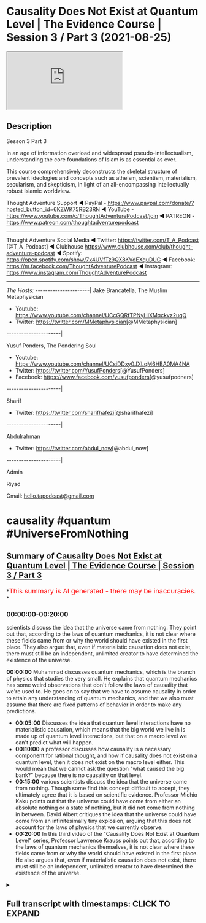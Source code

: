 # Causality Does Not Exist at Quantum Level | The Evidence Course | Session 3 / Part 3 (2021-08-25)

<iframe loading='lazy' allow='autoplay' src='https://www.youtube.com/embed/1AY-KXYsLtw'></iframe>

## Description

Sesson 3 Part 3

In an age of information overload and widespread pseudo-intellectualism, understanding the core foundations of Islam is as essential as ever.

This course comprehensively deconstructs the skeletal structure of prevalent ideologies and concepts such as atheism, scientism, materialism, secularism, and skepticism, in light of an all-encompassing intellectually robust Islamic worldview.

Thought Adventure Support
◄ PayPal - <https://www.paypal.com/donate/?hosted_button_id=6KZWK75RB23RN>
◄ YouTube - <https://www.youtube.com/c/ThoughtAdventurePodcast/join>
◄ PATREON - <https://www.patreon.com/thoughtadventurepodcast>
____________________________________________________________________

Thought Adventure Social Media
◄ Twitter: <https://twitter.com/T_A_Podcast​​> [@T_A_Podcast]
◄ Clubhouse <https://www.clubhouse.com/club/thought-adventure-podcast>
◄ Spotify: <https://open.spotify.com/show/7x4UVfTz9QX8KVdEXquDUC>
◄ Facebook: <https://m.facebook.com/ThoughtAdventurePodcast>
◄ Instagram: <https://www.instagram.com/ThoughtAdventurePodcast​>

----------------------------------------------------------------

*The Hosts:*
----------------------|
Jake Brancatella, The Muslim Metaphysician

- Youtube: <https://www.youtube.com/channel/UCcGQRfTPNyHlXMqckvz2uqQ>
- Twitter:  <https://twitter.com/MMetaphysician​​> [@MMetaphysician]

----------------------|

Yusuf Ponders, The Pondering Soul

- Youtube: <https://www.youtube.com/channel/UCsiDDxy0JXLqM6HBA0MA4NA>
- Twitter: <https://twitter.com/YusufPonders​​> [@YusufPonders]
- Facebook: <https://www.facebook.com/yusufponders​> [@yusufpodners]

----------------------|

Sharif

- Twitter: <https://twitter.com/sharifhafezi​​> [@sharifhafezi]

----------------------|

Abdulrahman

- Twitter: <https://twitter.com/abdul_now​> [@abdul_now]

----------------------|

Admin

Riyad

Gmail: hello.tapodcast@gmail.com

# causality #quantum #UniverseFromNothing

## Summary of [Causality Does Not Exist at Quantum Level | The Evidence Course | Session 3 / Part 3](https://www.youtube.com/watch?v=1AY-KXYsLtw)

*<span style="color:red; font-size:125%">This summary is AI generated - there may be inaccuracies</span>. *

### <a onclick="modifyYTiframeseektime('0')">00:00:00-00:20:00</a>

 scientists discuss the idea that the universe came from nothing. They point out that, according to the laws of quantum mechanics, it is not clear where these fields came from or why the world should have existed in the first place. They also argue that, even if materialistic causation does not exist, there must still be an independent, unlimited creator to have determined the existence of the universe.

**<a onclick="modifyYTiframeseektime('0')">00:00:00</a>**  Muhammad discusses quantum mechanics, which is the branch of physics that studies the very small. He explains that quantum mechanics has some weird observations that don't follow the laws of causality that we're used to. He goes on to say that we have to assume causality in order to attain any understanding of quantum mechanics, and that we also must assume that there are fixed patterns of behavior in order to make any predictions.

- **<a onclick="modifyYTiframeseektime('300')">00:05:00</a>** Discusses the idea that quantum level interactions have no materialistic causation, which means that the big world we live in is made up of quantum level interactions, but that on a macro level we can't predict what will happen.
- **<a onclick="modifyYTiframeseektime('600')">00:10:00</a>**  a professor discusses how causality is a necessary component for rational thought, and how if causality does not exist on a quantum level, then it does not exist on the macro level either. This would mean that we cannot ask the question "what caused the big bank?" because there is no causality on that level.
- **<a onclick="modifyYTiframeseektime('900')">00:15:00</a>**  various scientists discuss the idea that the universe came from nothing. Though some find this concept difficult to accept, they ultimately agree that it is based on scientific evidence. Professor Michio Kaku points out that the universe could have come from either an absolute nothing or a state of nothing, but it did not come from nothing in between. David Albert critiques the idea that the universe could have come from an infinitesimally tiny explosion, arguing that this does not account for the laws of physics that we currently observe.
- **<a onclick="modifyYTiframeseektime('1200')">00:20:00</a>** In this third video of the "Causality Does Not Exist at Quantum Level" series, Professor Lawrence Krauss points out that, according to the laws of quantum mechanics themselves, it is not clear where these fields came from or why the world should have existed in the first place. He also argues that, even if materialistic causation does not exist, there must still be an independent, unlimited creator to have determined the existence of the universe.

<details><summary><h2>Full transcript with timestamps: CLICK TO EXPAND</h2></summary>

<a onclick="modifyYTiframeseektime('14')">0:00:14</a> muhammad so the other contention that  
<a onclick="modifyYTiframeseektime('17')">0:00:17</a> some people or some atheists uh raise  
<a onclick="modifyYTiframeseektime('20')">0:00:20</a> to the arguments that we proposed  
<a onclick="modifyYTiframeseektime('22')">0:00:22</a> is is this idea that we are assuming  
<a onclick="modifyYTiframeseektime('25')">0:00:25</a> causal principles and causality is not a  
<a onclick="modifyYTiframeseektime('28')">0:00:28</a> necessary reality  
<a onclick="modifyYTiframeseektime('30')">0:00:30</a> that exists on a quantum level and  
<a onclick="modifyYTiframeseektime('33')">0:00:33</a> therefore if it doesn't exist on a  
<a onclick="modifyYTiframeseektime('34')">0:00:34</a> quantum level how can we be 100 sure  
<a onclick="modifyYTiframeseektime('37')">0:00:37</a> exists on a macro level meaning on the  
<a onclick="modifyYTiframeseektime('39')">0:00:39</a> the big level  
<a onclick="modifyYTiframeseektime('41')">0:00:41</a> uh the level that we exist and that we  
<a onclick="modifyYTiframeseektime('43')">0:00:43</a> can see  
<a onclick="modifyYTiframeseektime('44')">0:00:44</a> so i remember one time one one person he  
<a onclick="modifyYTiframeseektime('47')">0:00:47</a> he made the point that  
<a onclick="modifyYTiframeseektime('49')">0:00:49</a> you know it could be theoretically that  
<a onclick="modifyYTiframeseektime('52')">0:00:52</a> as you go and reach out to grab a cup  
<a onclick="modifyYTiframeseektime('55')">0:00:55</a> that your hand could go straight through  
<a onclick="modifyYTiframeseektime('56')">0:00:56</a> the cup so i responded and i said well  
<a onclick="modifyYTiframeseektime('59')">0:00:59</a> imagine if you were to walk in the  
<a onclick="modifyYTiframeseektime('61')">0:01:01</a> middle of the road and you saw a truck  
<a onclick="modifyYTiframeseektime('63')">0:01:03</a> coming towards you would you think at  
<a onclick="modifyYTiframeseektime('65')">0:01:05</a> that moment in time theoretically the  
<a onclick="modifyYTiframeseektime('67')">0:01:07</a> truck could go straight through you or  
<a onclick="modifyYTiframeseektime('69')">0:01:09</a> you're gonna try and get out of the way  
<a onclick="modifyYTiframeseektime('71')">0:01:11</a> as fast as possible from that  
<a onclick="modifyYTiframeseektime('74')">0:01:14</a> but we want to dive into a little bit a  
<a onclick="modifyYTiframeseektime('76')">0:01:16</a> little bit more detail regards to what  
<a onclick="modifyYTiframeseektime('78')">0:01:18</a> how we can understand and how we can  
<a onclick="modifyYTiframeseektime('80')">0:01:20</a> approach this discussion and really the  
<a onclick="modifyYTiframeseektime('81')">0:01:21</a> approach of this discussion shouldn't  
<a onclick="modifyYTiframeseektime('83')">0:01:23</a> really be approached from well actually  
<a onclick="modifyYTiframeseektime('85')">0:01:25</a> quantum level does have  
<a onclick="modifyYTiframeseektime('87')">0:01:27</a> you know causal principles i suppose  
<a onclick="modifyYTiframeseektime('88')">0:01:28</a> that is one argument that you can use i  
<a onclick="modifyYTiframeseektime('91')">0:01:31</a> go into the science of it in order to  
<a onclick="modifyYTiframeseektime('93')">0:01:33</a> refute the science that they they  
<a onclick="modifyYTiframeseektime('95')">0:01:35</a> provide or they counter with  
<a onclick="modifyYTiframeseektime('97')">0:01:37</a> but i think the problem with gaza  
<a onclick="modifyYTiframeseektime('99')">0:01:39</a> quantum mechanics is that it's a complex  
<a onclick="modifyYTiframeseektime('101')">0:01:41</a> issue it's an issue which is  
<a onclick="modifyYTiframeseektime('103')">0:01:43</a> counterintuitive it's not what we expect  
<a onclick="modifyYTiframeseektime('105')">0:01:45</a> to see and because it's not what we  
<a onclick="modifyYTiframeseektime('107')">0:01:47</a> expect to see in our general experiences  
<a onclick="modifyYTiframeseektime('110')">0:01:50</a> you know it can be quite confusing quite  
<a onclick="modifyYTiframeseektime('112')">0:01:52</a> difficult to understand what's actually  
<a onclick="modifyYTiframeseektime('114')">0:01:54</a> occurring upon quantum on a quantum  
<a onclick="modifyYTiframeseektime('116')">0:01:56</a> level  
<a onclick="modifyYTiframeseektime('118')">0:01:58</a> what is quantum mechanics all of these  
<a onclick="modifyYTiframeseektime('119')">0:01:59</a> things so rather what we're going to do  
<a onclick="modifyYTiframeseektime('121')">0:02:01</a> is approach this from a more of an  
<a onclick="modifyYTiframeseektime('122')">0:02:02</a> epistemological point of view meaning  
<a onclick="modifyYTiframeseektime('124')">0:02:04</a> from the point of view of a rational  
<a onclick="modifyYTiframeseektime('127')">0:02:07</a> thinking human being and and from how we  
<a onclick="modifyYTiframeseektime('129')">0:02:09</a> understand ideas and looking at  
<a onclick="modifyYTiframeseektime('132')">0:02:12</a> where this then discussion about quantum  
<a onclick="modifyYTiframeseektime('134')">0:02:14</a> mechanics fits in  
<a onclick="modifyYTiframeseektime('136')">0:02:16</a> so what do we mean by the quantum  
<a onclick="modifyYTiframeseektime('138')">0:02:18</a> quantum level or quantum mechanics  
<a onclick="modifyYTiframeseektime('140')">0:02:20</a> quantum mechanics deals with the very  
<a onclick="modifyYTiframeseektime('142')">0:02:22</a> very small  
<a onclick="modifyYTiframeseektime('143')">0:02:23</a> so we're talking about the subatomic  
<a onclick="modifyYTiframeseektime('146')">0:02:26</a> level type particles  
<a onclick="modifyYTiframeseektime('148')">0:02:28</a> and the behaviors of things like  
<a onclick="modifyYTiframeseektime('149')">0:02:29</a> electrons photons and  
<a onclick="modifyYTiframeseektime('151')">0:02:31</a> and the interactions even of atoms but  
<a onclick="modifyYTiframeseektime('153')">0:02:33</a> it's on the very very small level and on  
<a onclick="modifyYTiframeseektime('156')">0:02:36</a> a quantum level there are very weird you  
<a onclick="modifyYTiframeseektime('159')">0:02:39</a> know  
<a onclick="modifyYTiframeseektime('160')">0:02:40</a> observations that are seen  
<a onclick="modifyYTiframeseektime('163')">0:02:43</a> for example i'll just give you an  
<a onclick="modifyYTiframeseektime('164')">0:02:44</a> example of this  
<a onclick="modifyYTiframeseektime('166')">0:02:46</a> so imagine again a pool table  
<a onclick="modifyYTiframeseektime('169')">0:02:49</a> with all the balls racked up  
<a onclick="modifyYTiframeseektime('171')">0:02:51</a> and imagine you hit  
<a onclick="modifyYTiframeseektime('173')">0:02:53</a> all these balls  
<a onclick="modifyYTiframeseektime('175')">0:02:55</a> with your white cue ball  
<a onclick="modifyYTiframeseektime('177')">0:02:57</a> so if the pool table is a normal size  
<a onclick="modifyYTiframeseektime('180')">0:03:00</a> then theoretically  
<a onclick="modifyYTiframeseektime('182')">0:03:02</a> you can work out what's going to happen  
<a onclick="modifyYTiframeseektime('184')">0:03:04</a> to all of those pool balls where they're  
<a onclick="modifyYTiframeseektime('188')">0:03:08</a> going to be what position they're going  
<a onclick="modifyYTiframeseektime('190')">0:03:10</a> to land in etc so longers we've worked  
<a onclick="modifyYTiframeseektime('192')">0:03:12</a> out all the variables  
<a onclick="modifyYTiframeseektime('194')">0:03:14</a> like for example the variable of each  
<a onclick="modifyYTiframeseektime('197')">0:03:17</a> weight of each ball the size the  
<a onclick="modifyYTiframeseektime('200')">0:03:20</a> position the friction of the table that  
<a onclick="modifyYTiframeseektime('202')">0:03:22</a> exerts itself on each and every ball on  
<a onclick="modifyYTiframeseektime('205')">0:03:25</a> the pull table  
<a onclick="modifyYTiframeseektime('206')">0:03:26</a> and if i knew the direction and speed of  
<a onclick="modifyYTiframeseektime('209')">0:03:29</a> the white ball as i hit it so if i knew  
<a onclick="modifyYTiframeseektime('213')">0:03:33</a> the white board the speed the direction  
<a onclick="modifyYTiframeseektime('216')">0:03:36</a> and if i knew everything else all the  
<a onclick="modifyYTiframeseektime('217')">0:03:37</a> other variables regards to those pool  
<a onclick="modifyYTiframeseektime('219')">0:03:39</a> balls then i could possibly i can  
<a onclick="modifyYTiframeseektime('222')">0:03:42</a> predict where each of those balls are  
<a onclick="modifyYTiframeseektime('224')">0:03:44</a> going to land on that table  
<a onclick="modifyYTiframeseektime('227')">0:03:47</a> and that's  
<a onclick="modifyYTiframeseektime('228')">0:03:48</a> obviously something we can predict and  
<a onclick="modifyYTiframeseektime('230')">0:03:50</a> yes we know that causality is not  
<a onclick="modifyYTiframeseektime('232')">0:03:52</a> something we can empirically prove as we  
<a onclick="modifyYTiframeseektime('234')">0:03:54</a> as we mentioned in a previous video  
<a onclick="modifyYTiframeseektime('237')">0:03:57</a> meaning using science you have to assume  
<a onclick="modifyYTiframeseektime('239')">0:03:59</a> causality  
<a onclick="modifyYTiframeseektime('240')">0:04:00</a> and if you have to assume causality  
<a onclick="modifyYTiframeseektime('242')">0:04:02</a> using science then you cannot  
<a onclick="modifyYTiframeseektime('245')">0:04:05</a> refute the idea of science or you can't  
<a onclick="modifyYTiframeseektime('247')">0:04:07</a> prove it from a scientific basis you  
<a onclick="modifyYTiframeseektime('249')">0:04:09</a> have to assume it  
<a onclick="modifyYTiframeseektime('251')">0:04:11</a> and we also have to assume in science  
<a onclick="modifyYTiframeseektime('253')">0:04:13</a> that there are fixed patterns of  
<a onclick="modifyYTiframeseektime('254')">0:04:14</a> behavior so when we're looking at this  
<a onclick="modifyYTiframeseektime('256')">0:04:16</a> pool table we understand that there's  
<a onclick="modifyYTiframeseektime('258')">0:04:18</a> the effect  
<a onclick="modifyYTiframeseektime('260')">0:04:20</a> which is oh the cause which is the white  
<a onclick="modifyYTiframeseektime('262')">0:04:22</a> ball traveling is going to cause a  
<a onclick="modifyYTiframeseektime('264')">0:04:24</a> various num number of effects and those  
<a onclick="modifyYTiframeseektime('266')">0:04:26</a> effects are repeatable they're going to  
<a onclick="modifyYTiframeseektime('268')">0:04:28</a> be with a fixed pattern  
<a onclick="modifyYTiframeseektime('271')">0:04:31</a> so we can understand that and we  
<a onclick="modifyYTiframeseektime('273')">0:04:33</a> understand that because these things  
<a onclick="modifyYTiframeseektime('276')">0:04:36</a> occur and they are not things that occur  
<a onclick="modifyYTiframeseektime('278')">0:04:38</a> because of the universe  
<a onclick="modifyYTiframeseektime('281')">0:04:41</a> they are the attributes which have been  
<a onclick="modifyYTiframeseektime('282')">0:04:42</a> placed by allah upon the universe itself  
<a onclick="modifyYTiframeseektime('287')">0:04:47</a> and therefore we can as a result predict  
<a onclick="modifyYTiframeseektime('290')">0:04:50</a> things because we assume that allah or  
<a onclick="modifyYTiframeseektime('292')">0:04:52</a> allah has told us that he has fixed laws  
<a onclick="modifyYTiframeseektime('294')">0:04:54</a> within this universe  
<a onclick="modifyYTiframeseektime('297')">0:04:57</a> however let's let's take a step back  
<a onclick="modifyYTiframeseektime('299')">0:04:59</a> from the the macro level from the big  
<a onclick="modifyYTiframeseektime('301')">0:05:01</a> level  
<a onclick="modifyYTiframeseektime('302')">0:05:02</a> and let's imagine this pool table and  
<a onclick="modifyYTiframeseektime('304')">0:05:04</a> shrink it right down to the quantum  
<a onclick="modifyYTiframeseektime('306')">0:05:06</a> level  
<a onclick="modifyYTiframeseektime('307')">0:05:07</a> so you've just got this really small  
<a onclick="modifyYTiframeseektime('309')">0:05:09</a> quantum level size pool table  
<a onclick="modifyYTiframeseektime('313')">0:05:13</a> and suddenly now  
<a onclick="modifyYTiframeseektime('315')">0:05:15</a> if i try to hit the white ball i have a  
<a onclick="modifyYTiframeseektime('318')">0:05:18</a> few problems on this quantum level pool  
<a onclick="modifyYTiframeseektime('320')">0:05:20</a> table  
<a onclick="modifyYTiframeseektime('321')">0:05:21</a> because i can't 100 percent predict  
<a onclick="modifyYTiframeseektime('325')">0:05:25</a> exactly where that white ball is and i  
<a onclick="modifyYTiframeseektime('329')">0:05:29</a> cannot 100 percent predict at what  
<a onclick="modifyYTiframeseektime('332')">0:05:32</a> uh what speed or motion it will travel  
<a onclick="modifyYTiframeseektime('334')">0:05:34</a> at in fact the problem exists on a  
<a onclick="modifyYTiframeseektime('337')">0:05:37</a> quantum level is that with quantum level  
<a onclick="modifyYTiframeseektime('339')">0:05:39</a> particles you know you can only as you  
<a onclick="modifyYTiframeseektime('342')">0:05:42</a> know you have only a probabilistic  
<a onclick="modifyYTiframeseektime('344')">0:05:44</a> assumption of both speed and motor and  
<a onclick="modifyYTiframeseektime('347')">0:05:47</a> position  
<a onclick="modifyYTiframeseektime('348')">0:05:48</a> now on a macro level because i knew  
<a onclick="modifyYTiframeseektime('351')">0:05:51</a> speed and location of each ball then i  
<a onclick="modifyYTiframeseektime('354')">0:05:54</a> can work out what's going to happen but  
<a onclick="modifyYTiframeseektime('356')">0:05:56</a> if i don't know the speed and the  
<a onclick="modifyYTiframeseektime('357')">0:05:57</a> location precisely of each ball then i  
<a onclick="modifyYTiframeseektime('361')">0:06:01</a> can't predict what's going to happen to  
<a onclick="modifyYTiframeseektime('364')">0:06:04</a> that rack of balls on the pool table at  
<a onclick="modifyYTiframeseektime('366')">0:06:06</a> a quantum level  
<a onclick="modifyYTiframeseektime('368')">0:06:08</a> i can't know all of the variables so i  
<a onclick="modifyYTiframeseektime('371')">0:06:11</a> can't predict and determine exactly  
<a onclick="modifyYTiframeseektime('373')">0:06:13</a> what's going to happen and this is this  
<a onclick="modifyYTiframeseektime('376')">0:06:16</a> this understanding that you can you can  
<a onclick="modifyYTiframeseektime('378')">0:06:18</a> never predict both the position and the  
<a onclick="modifyYTiframeseektime('380')">0:06:20</a> speed of a quantum level particle is  
<a onclick="modifyYTiframeseektime('383')">0:06:23</a> what's termed as heisenberg's  
<a onclick="modifyYTiframeseektime('385')">0:06:25</a> uncertainty principle  
<a onclick="modifyYTiframeseektime('387')">0:06:27</a> are the inability to determine precisely  
<a onclick="modifyYTiframeseektime('389')">0:06:29</a> the position and speed of each particle  
<a onclick="modifyYTiframeseektime('393')">0:06:33</a> rather as it mentions this this  
<a onclick="modifyYTiframeseektime('395')">0:06:35</a> principle of heisenberg's uncertainty  
<a onclick="modifyYTiframeseektime('397')">0:06:37</a> principle the more precise your  
<a onclick="modifyYTiframeseektime('398')">0:06:38</a> measurements of the speed the less  
<a onclick="modifyYTiframeseektime('400')">0:06:40</a> precise your measurements will be of  
<a onclick="modifyYTiframeseektime('401')">0:06:41</a> position and vice versa  
<a onclick="modifyYTiframeseektime('403')">0:06:43</a> so some say as a result that  
<a onclick="modifyYTiframeseektime('406')">0:06:46</a> theoretically if quantum level  
<a onclick="modifyYTiframeseektime('408')">0:06:48</a> interactions can't be predicted so you  
<a onclick="modifyYTiframeseektime('411')">0:06:51</a> can't say a is going to hit b that's  
<a onclick="modifyYTiframeseektime('414')">0:06:54</a> going to cause c to occur because you  
<a onclick="modifyYTiframeseektime('416')">0:06:56</a> don't know where a is at any given time  
<a onclick="modifyYTiframeseektime('418')">0:06:58</a> or you don't know its motion at any  
<a onclick="modifyYTiframeseektime('419')">0:06:59</a> given time as well both together  
<a onclick="modifyYTiframeseektime('422')">0:07:02</a> so as a result if they say you can't  
<a onclick="modifyYTiframeseektime('424')">0:07:04</a> predict  
<a onclick="modifyYTiframeseektime('425')">0:07:05</a> yeah a quantum level in interactions  
<a onclick="modifyYTiframeseektime('428')">0:07:08</a> then the macro level can't also be  
<a onclick="modifyYTiframeseektime('430')">0:07:10</a> predicted or determined so i want you to  
<a onclick="modifyYTiframeseektime('432')">0:07:12</a> think about this  
<a onclick="modifyYTiframeseektime('434')">0:07:14</a> if a house is made up of bricks then i  
<a onclick="modifyYTiframeseektime('437')">0:07:17</a> know what the the material of the house  
<a onclick="modifyYTiframeseektime('439')">0:07:19</a> is it's the bricks so  
<a onclick="modifyYTiframeseektime('441')">0:07:21</a> what they're saying here is that the big  
<a onclick="modifyYTiframeseektime('443')">0:07:23</a> world the world that we live in is made  
<a onclick="modifyYTiframeseektime('446')">0:07:26</a> up of quantum level interactions  
<a onclick="modifyYTiframeseektime('449')">0:07:29</a> if there are a cause of means that don't  
<a onclick="modifyYTiframeseektime('451')">0:07:31</a> follow causal patterns on a quantum  
<a onclick="modifyYTiframeseektime('454')">0:07:34</a> level  
<a onclick="modifyYTiframeseektime('455')">0:07:35</a> and the big the macro world is built  
<a onclick="modifyYTiframeseektime('457')">0:07:37</a> upon the the quantum level interactions  
<a onclick="modifyYTiframeseektime('460')">0:07:40</a> then i can't predict  
<a onclick="modifyYTiframeseektime('462')">0:07:42</a> you know even on the macro level because  
<a onclick="modifyYTiframeseektime('465')">0:07:45</a> if this is a causal and this is what  
<a onclick="modifyYTiframeseektime('467')">0:07:47</a> makes up the rest of the universe then  
<a onclick="modifyYTiframeseektime('470')">0:07:50</a> the universe ultimately must be a causal  
<a onclick="modifyYTiframeseektime('472')">0:07:52</a> or doesn't follow causal principles  
<a onclick="modifyYTiframeseektime('475')">0:07:55</a> and some scientists also give  
<a onclick="modifyYTiframeseektime('478')">0:07:58</a> give other examples or implications of  
<a onclick="modifyYTiframeseektime('481')">0:08:01</a> this idea  
<a onclick="modifyYTiframeseektime('482')">0:08:02</a> of uh you know a causal uh quantum level  
<a onclick="modifyYTiframeseektime('486')">0:08:06</a> a causality for example the famous  
<a onclick="modifyYTiframeseektime('488')">0:08:08</a> uh physicist known as lawrence krauss  
<a onclick="modifyYTiframeseektime('490')">0:08:10</a> and also self-declared anti-theist they  
<a onclick="modifyYTiframeseektime('492')">0:08:12</a> don't even consider himself an atheist  
<a onclick="modifyYTiframeseektime('494')">0:08:14</a> he actually calls himself an antitheist  
<a onclick="modifyYTiframeseektime('497')">0:08:17</a> he states that the nothingness of space  
<a onclick="modifyYTiframeseektime('500')">0:08:20</a> causes  
<a onclick="modifyYTiframeseektime('501')">0:08:21</a> particles to pop in  
<a onclick="modifyYTiframeseektime('503')">0:08:23</a> in and out of existence so when you have  
<a onclick="modifyYTiframeseektime('506')">0:08:26</a> no space you have a vacuum  
<a onclick="modifyYTiframeseektime('508')">0:08:28</a> yeah  
<a onclick="modifyYTiframeseektime('509')">0:08:29</a> in a vacuum you find that there are on a  
<a onclick="modifyYTiframeseektime('512')">0:08:32</a> quantum level there'll be particles that  
<a onclick="modifyYTiframeseektime('514')">0:08:34</a> will pop in and out of existence virtual  
<a onclick="modifyYTiframeseektime('516')">0:08:36</a> particles  
<a onclick="modifyYTiframeseektime('518')">0:08:38</a> and again  
<a onclick="modifyYTiframeseektime('519')">0:08:39</a> what he's attempting to do is he's  
<a onclick="modifyYTiframeseektime('521')">0:08:41</a> attempting to say well if that can occur  
<a onclick="modifyYTiframeseektime('523')">0:08:43</a> on a quantum level why couldn't this  
<a onclick="modifyYTiframeseektime('526')">0:08:46</a> occur prior to the universe that the  
<a onclick="modifyYTiframeseektime('528')">0:08:48</a> universe didn't exist it existed or some  
<a onclick="modifyYTiframeseektime('530')">0:08:50</a> empty space and the universe or suddenly  
<a onclick="modifyYTiframeseektime('533')">0:08:53</a> on a quantum level the univ singularity  
<a onclick="modifyYTiframeseektime('536')">0:08:56</a> appeared and from the singularity there  
<a onclick="modifyYTiframeseektime('538')">0:08:58</a> was a big bang  
<a onclick="modifyYTiframeseektime('541')">0:09:01</a> there's far more details in this that i  
<a onclick="modifyYTiframeseektime('544')">0:09:04</a> haven't really gone through you know  
<a onclick="modifyYTiframeseektime('545')">0:09:05</a> huge amounts of details on quantum  
<a onclick="modifyYTiframeseektime('547')">0:09:07</a> mechanics but really what we're really  
<a onclick="modifyYTiframeseektime('549')">0:09:09</a> asking is is a question about how do we  
<a onclick="modifyYTiframeseektime('552')">0:09:12</a> approach this from a  
<a onclick="modifyYTiframeseektime('554')">0:09:14</a> you know epistemological angle from  
<a onclick="modifyYTiframeseektime('557')">0:09:17</a> point of view of ideas how do we the  
<a onclick="modifyYTiframeseektime('559')">0:09:19</a> methodology of our thinking so  
<a onclick="modifyYTiframeseektime('563')">0:09:23</a> however when we talk about quantum level  
<a onclick="modifyYTiframeseektime('565')">0:09:25</a> having no causality as some claim  
<a onclick="modifyYTiframeseektime('568')">0:09:28</a> what they're actually saying  
<a onclick="modifyYTiframeseektime('570')">0:09:30</a> is that quantum level interactions have  
<a onclick="modifyYTiframeseektime('574')">0:09:34</a> no materialistic causation you can't  
<a onclick="modifyYTiframeseektime('576')">0:09:36</a> work out why  
<a onclick="modifyYTiframeseektime('578')">0:09:38</a> in a deterministic point of view  
<a onclick="modifyYTiframeseektime('581')">0:09:41</a> why this is occurring yeah why one level  
<a onclick="modifyYTiframeseektime('584')">0:09:44</a> interaction is taking place with another  
<a onclick="modifyYTiframeseektime('585')">0:09:45</a> level interaction precisely in a  
<a onclick="modifyYTiframeseektime('587')">0:09:47</a> deterministic fashion  
<a onclick="modifyYTiframeseektime('590')">0:09:50</a> so this is the first thing that they're  
<a onclick="modifyYTiframeseektime('592')">0:09:52</a> they're they're  
<a onclick="modifyYTiframeseektime('593')">0:09:53</a> they're really saying regards to this  
<a onclick="modifyYTiframeseektime('596')">0:09:56</a> so the question then becomes okay how  
<a onclick="modifyYTiframeseektime('598')">0:09:58</a> does claims that on a quantum level  
<a onclick="modifyYTiframeseektime('600')">0:10:00</a> having no causality or some claim  
<a onclick="modifyYTiframeseektime('601')">0:10:01</a> actually refute our argument for the  
<a onclick="modifyYTiframeseektime('603')">0:10:03</a> existence of god  
<a onclick="modifyYTiframeseektime('605')">0:10:05</a> does it does it refute our arguments for  
<a onclick="modifyYTiframeseektime('607')">0:10:07</a> the existence god if there's no  
<a onclick="modifyYTiframeseektime('609')">0:10:09</a> causality on a quantum level there's no  
<a onclick="modifyYTiframeseektime('611')">0:10:11</a> causality on the macro level then does  
<a onclick="modifyYTiframeseektime('613')">0:10:13</a> that mean that we cannot ask the  
<a onclick="modifyYTiframeseektime('614')">0:10:14</a> question what caused the big bank that's  
<a onclick="modifyYTiframeseektime('616')">0:10:16</a> effectively the argument  
<a onclick="modifyYTiframeseektime('618')">0:10:18</a> well firstly no we can't use that as an  
<a onclick="modifyYTiframeseektime('621')">0:10:21</a> argument about a causal levels a  
<a onclick="modifyYTiframeseektime('623')">0:10:23</a> causality on a quantum level  
<a onclick="modifyYTiframeseektime('625')">0:10:25</a> firstly as we've mentioned in the  
<a onclick="modifyYTiframeseektime('627')">0:10:27</a> section in section one on science and  
<a onclick="modifyYTiframeseektime('630')">0:10:30</a> scientism we said that science is  
<a onclick="modifyYTiframeseektime('633')">0:10:33</a> predicated on the belief in causality  
<a onclick="modifyYTiframeseektime('636')">0:10:36</a> you have to assume causality for you to  
<a onclick="modifyYTiframeseektime('638')">0:10:38</a> engage in the scientific method  
<a onclick="modifyYTiframeseektime('641')">0:10:41</a> even when we detect virtual particles  
<a onclick="modifyYTiframeseektime('643')">0:10:43</a> popping in and out of existence we are  
<a onclick="modifyYTiframeseektime('645')">0:10:45</a> detecting them using machines also that  
<a onclick="modifyYTiframeseektime('648')">0:10:48</a> rests on causal principles so you're  
<a onclick="modifyYTiframeseektime('650')">0:10:50</a> trying to detect  
<a onclick="modifyYTiframeseektime('652')">0:10:52</a> you know a particle that's come out of  
<a onclick="modifyYTiframeseektime('653')">0:10:53</a> non-existence yeah or come out of you  
<a onclick="modifyYTiframeseektime('656')">0:10:56</a> know space you know vacuum of space on a  
<a onclick="modifyYTiframeseektime('658')">0:10:58</a> quantum level you're using machinery  
<a onclick="modifyYTiframeseektime('661')">0:11:01</a> that actually detects this  
<a onclick="modifyYTiframeseektime('662')">0:11:02</a> so you're not you know you're not  
<a onclick="modifyYTiframeseektime('664')">0:11:04</a> actually going outside of the causal  
<a onclick="modifyYTiframeseektime('665')">0:11:05</a> principles you're still using causality  
<a onclick="modifyYTiframeseektime('668')">0:11:08</a> even in the scientific method  
<a onclick="modifyYTiframeseektime('671')">0:11:11</a> the other thing is this  
<a onclick="modifyYTiframeseektime('672')">0:11:12</a> if we conclude some scientists or  
<a onclick="modifyYTiframeseektime('674')">0:11:14</a> certain atheists try to use this  
<a onclick="modifyYTiframeseektime('676')">0:11:16</a> argument to say ah  
<a onclick="modifyYTiframeseektime('677')">0:11:17</a> there is no causality because on a  
<a onclick="modifyYTiframeseektime('679')">0:11:19</a> quantum level there is no causality and  
<a onclick="modifyYTiframeseektime('682')">0:11:22</a> that's what science has proven then what  
<a onclick="modifyYTiframeseektime('684')">0:11:24</a> they're doing is they're creating a  
<a onclick="modifyYTiframeseektime('686')">0:11:26</a> circular or self-refuting argument  
<a onclick="modifyYTiframeseektime('689')">0:11:29</a> if science adopts the principle of  
<a onclick="modifyYTiframeseektime('691')">0:11:31</a> causality and you conclude that there is  
<a onclick="modifyYTiframeseektime('694')">0:11:34</a> no principle of causality then you have  
<a onclick="modifyYTiframeseektime('696')">0:11:36</a> you have actually refuted the scientific  
<a onclick="modifyYTiframeseektime('698')">0:11:38</a> method itself and if you refuted the  
<a onclick="modifyYTiframeseektime('700')">0:11:40</a> scientific method you've also refuted  
<a onclick="modifyYTiframeseektime('703')">0:11:43</a> its conclusion  
<a onclick="modifyYTiframeseektime('706')">0:11:46</a> secondly causality is a necessary  
<a onclick="modifyYTiframeseektime('708')">0:11:48</a> component to make rational thought  
<a onclick="modifyYTiframeseektime('711')">0:11:51</a> this means causality  
<a onclick="modifyYTiframeseektime('713')">0:11:53</a> is an is is an idea that we gain prior  
<a onclick="modifyYTiframeseektime('717')">0:11:57</a> to experience we use causality in order  
<a onclick="modifyYTiframeseektime('721')">0:12:01</a> to interpret and explain experience and  
<a onclick="modifyYTiframeseektime('723')">0:12:03</a> we discussed this  
<a onclick="modifyYTiframeseektime('725')">0:12:05</a> in when we talked about the rational  
<a onclick="modifyYTiframeseektime('727')">0:12:07</a> method  
<a onclick="modifyYTiframeseektime('728')">0:12:08</a> so we don't experience causality and  
<a onclick="modifyYTiframeseektime('732')">0:12:12</a> include and conclude causality exists  
<a onclick="modifyYTiframeseektime('735')">0:12:15</a> but rather we need causality to think  
<a onclick="modifyYTiframeseektime('738')">0:12:18</a> because the fact that we think  
<a onclick="modifyYTiframeseektime('741')">0:12:21</a> that we have concepts then we know  
<a onclick="modifyYTiframeseektime('742')">0:12:22</a> reality exists because we know reality  
<a onclick="modifyYTiframeseektime('745')">0:12:25</a> exists and that reality caused our  
<a onclick="modifyYTiframeseektime('748')">0:12:28</a> thoughts then as a result causality  
<a onclick="modifyYTiframeseektime('750')">0:12:30</a> exists it's a very basic argument so  
<a onclick="modifyYTiframeseektime('753')">0:12:33</a> even if we grant that quantum level  
<a onclick="modifyYTiframeseektime('756')">0:12:36</a> interactions have no materialistic  
<a onclick="modifyYTiframeseektime('758')">0:12:38</a> causation or no materialistic  
<a onclick="modifyYTiframeseektime('761')">0:12:41</a> explanation that's the key thing here  
<a onclick="modifyYTiframeseektime('762')">0:12:42</a> materialistic explanation  
<a onclick="modifyYTiframeseektime('764')">0:12:44</a> then that doesn't deny causality  
<a onclick="modifyYTiframeseektime('767')">0:12:47</a> altogether  
<a onclick="modifyYTiframeseektime('768')">0:12:48</a> rather only denies the  
<a onclick="modifyYTiframeseektime('771')">0:12:51</a> is materialistic or part of the universe  
<a onclick="modifyYTiframeseektime('774')">0:12:54</a> so if something's occurring and you  
<a onclick="modifyYTiframeseektime('776')">0:12:56</a> can't explain what the cause of that  
<a onclick="modifyYTiframeseektime('778')">0:12:58</a> thing that's occurring that's caused its  
<a onclick="modifyYTiframeseektime('780')">0:13:00</a> effect  
<a onclick="modifyYTiframeseektime('781')">0:13:01</a> then it doesn't mean that causality  
<a onclick="modifyYTiframeseektime('783')">0:13:03</a> doesn't exist it just means that the  
<a onclick="modifyYTiframeseektime('784')">0:13:04</a> causality cannot be explained by the  
<a onclick="modifyYTiframeseektime('787')">0:13:07</a> universe  
<a onclick="modifyYTiframeseektime('789')">0:13:09</a> and this is similar to how imam ghazali  
<a onclick="modifyYTiframeseektime('793')">0:13:13</a> he explained that there are no  
<a onclick="modifyYTiframeseektime('795')">0:13:15</a> materialistic causation so imam khazadi  
<a onclick="modifyYTiframeseektime('797')">0:13:17</a> held a theological position called  
<a onclick="modifyYTiframeseektime('800')">0:13:20</a> occasionalism  
<a onclick="modifyYTiframeseektime('801')">0:13:21</a> and this this position basically said  
<a onclick="modifyYTiframeseektime('803')">0:13:23</a> that there are no secondary causations  
<a onclick="modifyYTiframeseektime('805')">0:13:25</a> so  
<a onclick="modifyYTiframeseektime('806')">0:13:26</a> it only go into too much detail but  
<a onclick="modifyYTiframeseektime('808')">0:13:28</a> effectively what he was saying is that  
<a onclick="modifyYTiframeseektime('809')">0:13:29</a> if you strike a match it's not your  
<a onclick="modifyYTiframeseektime('811')">0:13:31</a> striking that's causing the fire but  
<a onclick="modifyYTiframeseektime('814')">0:13:34</a> rather a loss panel does place the  
<a onclick="modifyYTiframeseektime('816')">0:13:36</a> attribute of the fire and your striking  
<a onclick="modifyYTiframeseektime('818')">0:13:38</a> in that situation is incidental it just  
<a onclick="modifyYTiframeseektime('820')">0:13:40</a> happens to occur side by side and it  
<a onclick="modifyYTiframeseektime('823')">0:13:43</a> also happens to be that allah made it  
<a onclick="modifyYTiframeseektime('826')">0:13:46</a> that the universe operates according to  
<a onclick="modifyYTiframeseektime('828')">0:13:48</a> the system but he didn't have to operate  
<a onclick="modifyYTiframeseektime('830')">0:13:50</a> according to that system so the ultimate  
<a onclick="modifyYTiframeseektime('832')">0:13:52</a> cause within the universe on every  
<a onclick="modifyYTiframeseektime('834')">0:13:54</a> single event and every single effect  
<a onclick="modifyYTiframeseektime('836')">0:13:56</a> that we see is allah he's the primary  
<a onclick="modifyYTiframeseektime('839')">0:13:59</a> cause this is what imam khazali when he  
<a onclick="modifyYTiframeseektime('841')">0:14:01</a> said there's no secondary causation he  
<a onclick="modifyYTiframeseektime('843')">0:14:03</a> wasn't denying causality they were in  
<a onclick="modifyYTiframeseektime('846')">0:14:06</a> fact affirming that the only cause is  
<a onclick="modifyYTiframeseektime('848')">0:14:08</a> allah and they said you have to still  
<a onclick="modifyYTiframeseektime('850')">0:14:10</a> affirm causality  
<a onclick="modifyYTiframeseektime('853')">0:14:13</a> and this is similar to the point als we  
<a onclick="modifyYTiframeseektime('855')">0:14:15</a> raised in section two about how  
<a onclick="modifyYTiframeseektime('856')">0:14:16</a> attributes are not necessary for objects  
<a onclick="modifyYTiframeseektime('859')">0:14:19</a> hence the attributes were also  
<a onclick="modifyYTiframeseektime('860')">0:14:20</a> determined by allah  
<a onclick="modifyYTiframeseektime('862')">0:14:22</a> so even if they say that on a quantum  
<a onclick="modifyYTiframeseektime('864')">0:14:24</a> level there is no determinism  
<a onclick="modifyYTiframeseektime('867')">0:14:27</a> or no material materialistic explanation  
<a onclick="modifyYTiframeseektime('870')">0:14:30</a> for the position and particle  
<a onclick="modifyYTiframeseektime('872')">0:14:32</a> of the peculiar behavior of the quantum  
<a onclick="modifyYTiframeseektime('873')">0:14:33</a> particles or the particular behavior the  
<a onclick="modifyYTiframeseektime('875')">0:14:35</a> quantum particles then that would  
<a onclick="modifyYTiframeseektime('877')">0:14:37</a> reinforce our argument that the cause is  
<a onclick="modifyYTiframeseektime('880')">0:14:40</a> not from the universe itself but must be  
<a onclick="modifyYTiframeseektime('883')">0:14:43</a> determined upon these particles so if  
<a onclick="modifyYTiframeseektime('886')">0:14:46</a> you can't explain the materialistic  
<a onclick="modifyYTiframeseektime('887')">0:14:47</a> cause of why these why this  
<a onclick="modifyYTiframeseektime('890')">0:14:50</a> you know quantum level particles popping  
<a onclick="modifyYTiframeseektime('892')">0:14:52</a> in and out of existence on a quantum  
<a onclick="modifyYTiframeseektime('894')">0:14:54</a> level space in a vacuum of space we  
<a onclick="modifyYTiframeseektime('896')">0:14:56</a> can't explain why that occurs it doesn't  
<a onclick="modifyYTiframeseektime('898')">0:14:58</a> mean therefore causality doesn't occur  
<a onclick="modifyYTiframeseektime('900')">0:15:00</a> it rather means that the explanation and  
<a onclick="modifyYTiframeseektime('902')">0:15:02</a> the causes outside of the physical  
<a onclick="modifyYTiframeseektime('904')">0:15:04</a> universe aye allah  
<a onclick="modifyYTiframeseektime('910')">0:15:10</a> so  
<a onclick="modifyYTiframeseektime('913')">0:15:13</a> so therefore the other the third point  
<a onclick="modifyYTiframeseektime('916')">0:15:16</a> as well is this  
<a onclick="modifyYTiframeseektime('917')">0:15:17</a> is okay  
<a onclick="modifyYTiframeseektime('919')">0:15:19</a> let's say we grant and we accept that a  
<a onclick="modifyYTiframeseektime('923')">0:15:23</a> causal uh quantum level interactions  
<a onclick="modifyYTiframeseektime('925')">0:15:25</a> occur  
<a onclick="modifyYTiframeseektime('926')">0:15:26</a> but now we have to still explain  
<a onclick="modifyYTiframeseektime('929')">0:15:29</a> why on the macro level we see causality  
<a onclick="modifyYTiframeseektime('932')">0:15:32</a> so why is it that the each of the balls  
<a onclick="modifyYTiframeseektime('935')">0:15:35</a> on a pool table and the pool table  
<a onclick="modifyYTiframeseektime('937')">0:15:37</a> itself are made up of a causal  
<a onclick="modifyYTiframeseektime('940')">0:15:40</a> interactions but yet i can predict every  
<a onclick="modifyYTiframeseektime('942')">0:15:42</a> single position of that ball  
<a onclick="modifyYTiframeseektime('944')">0:15:44</a> even though when we start to reduce that  
<a onclick="modifyYTiframeseektime('946')">0:15:46</a> pool table or shrink it down to the size  
<a onclick="modifyYTiframeseektime('948')">0:15:48</a> of a quantum or quantum levels  
<a onclick="modifyYTiframeseektime('951')">0:15:51</a> interactions that we can't we can no  
<a onclick="modifyYTiframeseektime('953')">0:15:53</a> longer predict it so we know that the  
<a onclick="modifyYTiframeseektime('955')">0:15:55</a> big the big world follows causal  
<a onclick="modifyYTiframeseektime('957')">0:15:57</a> principles but if the big world are  
<a onclick="modifyYTiframeseektime('959')">0:15:59</a> following causal principles and it's not  
<a onclick="modifyYTiframeseektime('961')">0:16:01</a> because of  
<a onclick="modifyYTiframeseektime('963')">0:16:03</a> the quantum level interactions then as a  
<a onclick="modifyYTiframeseektime('966')">0:16:06</a> result the explanation of what's causing  
<a onclick="modifyYTiframeseektime('969')">0:16:09</a> the universe to operate according to a  
<a onclick="modifyYTiframeseektime('971')">0:16:11</a> system have certain fixed attributes  
<a onclick="modifyYTiframeseektime('973')">0:16:13</a> that we sense that we see has fixed  
<a onclick="modifyYTiframeseektime('975')">0:16:15</a> patterns that we sense and that we see  
<a onclick="modifyYTiframeseektime('977')">0:16:17</a> then that explanation again is not  
<a onclick="modifyYTiframeseektime('979')">0:16:19</a> because of what it's made up of but  
<a onclick="modifyYTiframeseektime('981')">0:16:21</a> rather  
<a onclick="modifyYTiframeseektime('982')">0:16:22</a> something that is determined by allah  
<a onclick="modifyYTiframeseektime('987')">0:16:27</a> the final point that i want to mention  
<a onclick="modifyYTiframeseektime('988')">0:16:28</a> regards to this is that even when people  
<a onclick="modifyYTiframeseektime('990')">0:16:30</a> turn around or scientists say that oh  
<a onclick="modifyYTiframeseektime('992')">0:16:32</a> you know there's all these  
<a onclick="modifyYTiframeseektime('993')">0:16:33</a> counter-intuitive realities on the  
<a onclick="modifyYTiframeseektime('995')">0:16:35</a> quantum level or in quantum mechanics  
<a onclick="modifyYTiframeseektime('998')">0:16:38</a> really actually it's not uh it may be  
<a onclick="modifyYTiframeseektime('1000')">0:16:40</a> counter-intuitive but they still follow  
<a onclick="modifyYTiframeseektime('1003')">0:16:43</a> patterns their probabilistic patterns  
<a onclick="modifyYTiframeseektime('1005')">0:16:45</a> yeah and therefore you can still predict  
<a onclick="modifyYTiframeseektime('1008')">0:16:48</a> in a probabilistic way where certain  
<a onclick="modifyYTiframeseektime('1010')">0:16:50</a> patterns or what certain particles will  
<a onclick="modifyYTiframeseektime('1012')">0:16:52</a> be what will occur etc  
<a onclick="modifyYTiframeseektime('1015')">0:16:55</a> so for example  
<a onclick="modifyYTiframeseektime('1017')">0:16:57</a> uh  
<a onclick="modifyYTiframeseektime('1018')">0:16:58</a> you know like the like the equation pq  
<a onclick="modifyYTiframeseektime('1021')">0:17:01</a> approximates the planck's constants over  
<a onclick="modifyYTiframeseektime('1023')">0:17:03</a> four pi which is used in heisenberg's  
<a onclick="modifyYTiframeseektime('1025')">0:17:05</a> uncertainty principle  
<a onclick="modifyYTiframeseektime('1028')">0:17:08</a> so you know there is still pro there is  
<a onclick="modifyYTiframeseektime('1030')">0:17:10</a> some equations that are used and you  
<a onclick="modifyYTiframeseektime('1032')">0:17:12</a> don't see we what we don't see on a  
<a onclick="modifyYTiframeseektime('1034')">0:17:14</a> quantum level interaction is we don't  
<a onclick="modifyYTiframeseektime('1035')">0:17:15</a> see complete a causality so we don't see  
<a onclick="modifyYTiframeseektime('1038')">0:17:18</a> elephants being created on their quantum  
<a onclick="modifyYTiframeseektime('1040')">0:17:20</a> level you know they're still following  
<a onclick="modifyYTiframeseektime('1042')">0:17:22</a> certain patterns regards to that  
<a onclick="modifyYTiframeseektime('1045')">0:17:25</a> the other point that i also want to  
<a onclick="modifyYTiframeseektime('1046')">0:17:26</a> mention is that lawrence krauss and what  
<a onclick="modifyYTiframeseektime('1049')">0:17:29</a> he said about the universe popping into  
<a onclick="modifyYTiframeseektime('1052')">0:17:32</a> in and out of existence or popping into  
<a onclick="modifyYTiframeseektime('1054')">0:17:34</a> existence from nothing from a quantum  
<a onclick="modifyYTiframeseektime('1056')">0:17:36</a> you know quantum singularity has been  
<a onclick="modifyYTiframeseektime('1058')">0:17:38</a> the start of the big bang and the  
<a onclick="modifyYTiframeseektime('1059')">0:17:39</a> quantum singularity came from the vacuum  
<a onclick="modifyYTiframeseektime('1060')">0:17:40</a> of space  
<a onclick="modifyYTiframeseektime('1061')">0:17:41</a> and he says that  
<a onclick="modifyYTiframeseektime('1063')">0:17:43</a> it is therefore valid to assume and the  
<a onclick="modifyYTiframeseektime('1066')">0:17:46</a> science points to the fact that  
<a onclick="modifyYTiframeseektime('1068')">0:17:48</a> something can come from nothing this is  
<a onclick="modifyYTiframeseektime('1070')">0:17:50</a> what he's saying now obviously the first  
<a onclick="modifyYTiframeseektime('1072')">0:17:52</a> problem regards to his question this  
<a onclick="modifyYTiframeseektime('1073')">0:17:53</a> this assumption that something can come  
<a onclick="modifyYTiframeseektime('1075')">0:17:55</a> from nothing is that there's an effect  
<a onclick="modifyYTiframeseektime('1077')">0:17:57</a> but there is no cause that would deny  
<a onclick="modifyYTiframeseektime('1078')">0:17:58</a> the axiom of science and therefore that  
<a onclick="modifyYTiframeseektime('1080')">0:18:00</a> would deny its own conclusion  
<a onclick="modifyYTiframeseektime('1083')">0:18:03</a> and its methodology but really we need  
<a onclick="modifyYTiframeseektime('1086')">0:18:06</a> to ask the question what does he  
<a onclick="modifyYTiframeseektime('1087')">0:18:07</a> actually mean by this when scientists  
<a onclick="modifyYTiframeseektime('1088')">0:18:08</a> from certain atheists really push these  
<a onclick="modifyYTiframeseektime('1090')">0:18:10</a> ideas what do they really mean by this  
<a onclick="modifyYTiframeseektime('1092')">0:18:12</a> professor michio kaku who's professor of  
<a onclick="modifyYTiframeseektime('1094')">0:18:14</a> theoretical physics physics at city  
<a onclick="modifyYTiframeseektime('1097')">0:18:17</a> university in new york  
<a onclick="modifyYTiframeseektime('1099')">0:18:19</a> he states he says or he asks how can it  
<a onclick="modifyYTiframeseektime('1102')">0:18:22</a> be that everything comes from nothing  
<a onclick="modifyYTiframeseektime('1105')">0:18:25</a> yeah so how can it be that everything  
<a onclick="modifyYTiframeseektime('1106')">0:18:26</a> comes from nothing and his solution what  
<a onclick="modifyYTiframeseektime('1108')">0:18:28</a> he says is that if you think about it  
<a onclick="modifyYTiframeseektime('1111')">0:18:31</a> for a while you begin to realize it all  
<a onclick="modifyYTiframeseektime('1113')">0:18:33</a> depends on how you define nothing  
<a onclick="modifyYTiframeseektime('1116')">0:18:36</a> professor kaku tells us goes on to say  
<a onclick="modifyYTiframeseektime('1119')">0:18:39</a> he goes i think there are two kinds of  
<a onclick="modifyYTiframeseektime('1121')">0:18:41</a> nothing  
<a onclick="modifyYTiframeseektime('1122')">0:18:42</a> first there is something i call absolute  
<a onclick="modifyYTiframeseektime('1124')">0:18:44</a> nothing no equations no space no time no  
<a onclick="modifyYTiframeseektime('1128')">0:18:48</a> anything that the human mind can  
<a onclick="modifyYTiframeseektime('1130')">0:18:50</a> conceive of just nothing  
<a onclick="modifyYTiframeseektime('1132')">0:18:52</a> then there is a vacuum which is  
<a onclick="modifyYTiframeseektime('1135')">0:18:55</a> uh nothing  
<a onclick="modifyYTiframeseektime('1136')">0:18:56</a> which is nothing but an absence of  
<a onclick="modifyYTiframeseektime('1138')">0:18:58</a> matter so he's saying there's two kinds  
<a onclick="modifyYTiframeseektime('1140')">0:19:00</a> of nothing there is an absolute nothing  
<a onclick="modifyYTiframeseektime('1143')">0:19:03</a> where there are no equations and then  
<a onclick="modifyYTiframeseektime('1145')">0:19:05</a> there is an absence a space which has  
<a onclick="modifyYTiframeseektime('1147')">0:19:07</a> absence of matter yeah a vacuum that has  
<a onclick="modifyYTiframeseektime('1150')">0:19:10</a> absence of matter and he goes that's  
<a onclick="modifyYTiframeseektime('1151')">0:19:11</a> another kind of of nothing so professor  
<a onclick="modifyYTiframeseektime('1154')">0:19:14</a> kaku he goes on to say so for me the  
<a onclick="modifyYTiframeseektime('1156')">0:19:16</a> universe did not come out from absolute  
<a onclick="modifyYTiframeseektime('1158')">0:19:18</a> nothing  
<a onclick="modifyYTiframeseektime('1159')">0:19:19</a> that is a state of no equations no empty  
<a onclick="modifyYTiframeseektime('1162')">0:19:22</a> space no time  
<a onclick="modifyYTiframeseektime('1164')">0:19:24</a> it came from a pre-existing state  
<a onclick="modifyYTiframeseektime('1167')">0:19:27</a> also a also what they call a state of  
<a onclick="modifyYTiframeseektime('1169')">0:19:29</a> nothing  
<a onclick="modifyYTiframeseektime('1170')">0:19:30</a> yeah where quantum mechanics the laws uh  
<a onclick="modifyYTiframeseektime('1173')">0:19:33</a> of the nature laws of the universe loads  
<a onclick="modifyYTiframeseektime('1175')">0:19:35</a> of quantum mechanics the equations of  
<a onclick="modifyYTiframeseektime('1177')">0:19:37</a> quantum mechanics they they actually  
<a onclick="modifyYTiframeseektime('1179')">0:19:39</a> still operate  
<a onclick="modifyYTiframeseektime('1181')">0:19:41</a> our universe did in fact come from an  
<a onclick="modifyYTiframeseektime('1184')">0:19:44</a> and he mentions an infinitesimally tiny  
<a onclick="modifyYTiframeseektime('1186')">0:19:46</a> little explosion that took place giving  
<a onclick="modifyYTiframeseektime('1188')">0:19:48</a> us the big bang and giving us the  
<a onclick="modifyYTiframeseektime('1190')">0:19:50</a> galaxies and stars that we have today  
<a onclick="modifyYTiframeseektime('1193')">0:19:53</a> similar  
<a onclick="modifyYTiframeseektime('1194')">0:19:54</a> philosopher david uh albert who's a  
<a onclick="modifyYTiframeseektime('1196')">0:19:56</a> specialist in quantum fury  
<a onclick="modifyYTiframeseektime('1198')">0:19:58</a> he offered a a critique of krause's book  
<a onclick="modifyYTiframeseektime('1202')">0:20:02</a> in the new york times book review and  
<a onclick="modifyYTiframeseektime('1205')">0:20:05</a> he said  
<a onclick="modifyYTiframeseektime('1207')">0:20:07</a> and this is his quote where for starters  
<a onclick="modifyYTiframeseektime('1209')">0:20:09</a> are the laws of quantum mechanics  
<a onclick="modifyYTiframeseektime('1211')">0:20:11</a> themselves supposed to have come from  
<a onclick="modifyYTiframeseektime('1214')">0:20:14</a> modern quantum field theories our points  
<a onclick="modifyYTiframeseektime('1216')">0:20:16</a> out have nothing whatsoever to say on  
<a onclick="modifyYTiframeseektime('1220')">0:20:20</a> the subject of where those fields came  
<a onclick="modifyYTiframeseektime('1222')">0:20:22</a> from  
<a onclick="modifyYTiframeseektime('1223')">0:20:23</a> or of why the world should have  
<a onclick="modifyYTiframeseektime('1225')">0:20:25</a> consisted of a particular kind of fields  
<a onclick="modifyYTiframeseektime('1228')">0:20:28</a> it does or why it should have consisted  
<a onclick="modifyYTiframeseektime('1231')">0:20:31</a> of fields at all or of why there should  
<a onclick="modifyYTiframeseektime('1234')">0:20:34</a> have been a world in the first place  
<a onclick="modifyYTiframeseektime('1236')">0:20:36</a> period clay case closed end of story so  
<a onclick="modifyYTiframeseektime('1240')">0:20:40</a> when lawrence krauss and other prominent  
<a onclick="modifyYTiframeseektime('1243')">0:20:43</a> atheists attempt to argue that the  
<a onclick="modifyYTiframeseektime('1245')">0:20:45</a> universe came from nothing they don't  
<a onclick="modifyYTiframeseektime('1247')">0:20:47</a> really mean nothing but some kind of  
<a onclick="modifyYTiframeseektime('1250')">0:20:50</a> nothing some kind of something  
<a onclick="modifyYTiframeseektime('1252')">0:20:52</a> so even professor hawking who claimed  
<a onclick="modifyYTiframeseektime('1254')">0:20:54</a> that the existence of quantum gravity  
<a onclick="modifyYTiframeseektime('1256')">0:20:56</a> would make the universe inevitable again  
<a onclick="modifyYTiframeseektime('1260')">0:21:00</a> he's assuming that there must be a  
<a onclick="modifyYTiframeseektime('1262')">0:21:02</a> quantum gravity to exist prior to the  
<a onclick="modifyYTiframeseektime('1265')">0:21:05</a> universe so really science does not  
<a onclick="modifyYTiframeseektime('1267')">0:21:07</a> point to absolute nothing producing some  
<a onclick="modifyYTiframeseektime('1270')">0:21:10</a> something rather it points that  
<a onclick="modifyYTiframeseektime('1273')">0:21:13</a> something is still dependent and  
<a onclick="modifyYTiframeseektime('1274')">0:21:14</a> contingent and even if they were to  
<a onclick="modifyYTiframeseektime('1278')">0:21:18</a> claim that something is a causal  
<a onclick="modifyYTiframeseektime('1281')">0:21:21</a> something did not ex you know came in  
<a onclick="modifyYTiframeseektime('1284')">0:21:24</a> from nothingness what they are denying  
<a onclick="modifyYTiframeseektime('1286')">0:21:26</a> is materialistic causation  
<a onclick="modifyYTiframeseektime('1288')">0:21:28</a> and will still be valid to say not just  
<a onclick="modifyYTiframeseektime('1291')">0:21:31</a> valid but it'd be necessary logical and  
<a onclick="modifyYTiframeseektime('1293')">0:21:33</a> rational to say there must be an  
<a onclick="modifyYTiframeseektime('1295')">0:21:35</a> independent unlimited creator to have  
<a onclick="modifyYTiframeseektime('1298')">0:21:38</a> determined its existence  
<a onclick="modifyYTiframeseektime('1300')">0:21:40</a> outside of the physical natural causes  
<a onclick="modifyYTiframeseektime('1303')">0:21:43</a> of the universe  
</details>
